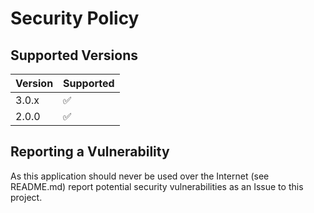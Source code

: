 # Security Policy

## Supported Versions

| Version | Supported          |
| ------- | ------------------ |
| 3.0.x   | :white_check_mark: |
| 2.0.0   | :white_check_mark: |

## Reporting a Vulnerability

As this application should never be used over the Internet (see README.md)
report potential security vulnerabilities as an Issue to this project.

